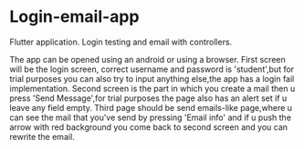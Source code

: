 # Login-email-app
Flutter application. Login testing and email with controllers.

The app can be opened using an android or using a browser.
First screen will be the login screen, correct username and password is 'student',but for trial purposes you can also try to input anything else,the app has a login fail implementation.
Second screen is the part in which you create a mail then u press 'Send Message',for trial purposes the page also has an alert set if u leave any field empty.
Third page should be send emails-like page,where u can see the mail that you've send by pressing 'Email info' and if u push the arrow with red background you come back to second screen and you can rewrite the email.
